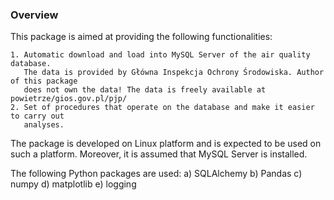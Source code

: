 ### Overview

This package is aimed at providing the following functionalities:

	1. Automatic download and load into MySQL Server of the air quality database.
	   The data is provided by Główna Inspekcja Ochrony Środowiska. Author of this package
	   does not own the data! The data is freely available at powietrze/gios.gov.pl/pjp/
	2. Set of procedures that operate on the database and make it easier to carry out
	   analyses.

The package is developed on Linux platform and is expected to be used on such a platform. 
Moreover, it is assumed that MySQL Server is installed.

The following Python packages are used:
	a) SQLAlchemy
	b) Pandas
	c) numpy
	d) matplotlib
	e) logging

